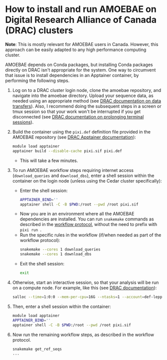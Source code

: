 
# How to install and run AMOEBAE on Digital Research Alliance of Canada (DRAC) clusters

**Note**: This is mostly relevant for AMOEBAE users in Canada. However, this approach can be easily adapted to any high performance computing cluster.

AMOEBAE depends on Conda packages, but installing Conda packages directly on DRAC isn't appropriate for the system. One way to circumvent that issue is to install dependencies in an Apptainer container, by performing the following steps.

1. Log on to a DRAC cluster login node, clone the amoebae repository, and navigate into the amoebae directory. Upload your sequence data, as needed using an appropriate method (see [DRAC documentation on data transfers](https://docs.alliancecan.ca/wiki/Transferring_data)). Also, I recommend doing the subsequent steps in a screen or tmux session so that your work won't be interrupted if you get disconnected (see [DRAC documentation on prolonging terminal sessions](https://docs.alliancecan.ca/wiki/Prolonging_terminal_sessions)).

2. Build the container using the `pixi.def` definition file provided in the AMOEBAE repository (see [DRAC Apptainer documentation](https://docs.alliancecan.ca/wiki/Apptainer)):
    ```bash
    module load apptainer
    apptainer build --disable-cache pixi.sif pixi.def
    ```
    - This will take a few minutes.

3. To run AMOEBAE workflow steps requiring internet access (`download_queries`
   and `download_dbs`), enter a shell session within the
   container on the login node (unless using the Cedar cluster specifically):
    - Enter the shell session:
        ```bash
        APPTAINER_BIND=''
        apptainer shell -C -B $PWD:/root --pwd /root pixi.sif
        ```
    - Now you are in an environment where all the AMOEBAE dependencies are
      installed. You can run `snakemake` commands as described in the [workflow
      protocol](./workflow_protocol.md), without the need to prefix with `pixi run `.
    - Run the specific rules in the workflow (if/when needed as part of the workflow protocol):
        ```bash
        snakemake --cores 1 download_queries
        snakemake --cores 1 download_dbs
        ```
    - Exit the shell session:
        ```bash
        exit
        ```

4. Otherwise, start an interactive session, so that your analysis will be run on a compute
   node. For example, like this (see [DRAC documentation](https://docs.alliancecan.ca/wiki/Running_jobs#Interactive_jobs)):
    ```bash
    salloc --time=1:0:0 --mem-per-cpu=16G --ntasks=1 --account=def-leppard
    ```

5. Then, enter a shell session within the container:
    ```bash
    module load apptainer
    APPTAINER_BIND=''
    apptainer shell -C -B $PWD:/root --pwd /root pixi.sif
    ```

6. Now run the remaining workflow steps, as described in the workflow protocol. 
    ```bash
    snakemake get_ref_seqs 
    ...
    ```

